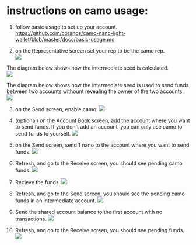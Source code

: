 # instructions on camo usage:
1. follow basic usage to set up your account.  
https://github.com/coranos/camo-nano-light-wallet/blob/master/docs/basic-usage.md

2. on the Representative screen set your rep to be the camo rep.  
![](https://i.imgur.com/IZYlxRd.png)

The diagram below shows how the intermediate seed is calculated.  
![](https://i.imgur.com/6ZbTKmo.png)

The diagram below shows how the intermediate seed is used to send funds between two accounts withount revealing the owner of the two accounts.
![](https://i.imgur.com/NLfIYXr.png)

3. on the Send screen, enable camo.
![](https://i.imgur.com/1bRMKdu.png)

4. (optional) on the Account Book screen, add the account where you want to send funds. If you don't add an account, you can only use camo to send funds to yourself.
![](https://i.imgur.com/eS0yOhk.png)

5. on the Send screen, send 1 nano to the account where you want to send funds.
![](https://i.imgur.com/G8qz4by.png)

6. Refresh, and go to the Receive screen, you should see pending camo funds.
![](https://i.imgur.com/ttVyjkv.png)

7. Recieve the funds.
![](https://i.imgur.com/wvb6uQF.png)

8. Refresh, and go to the Send screen, you should see the pending camo funds in an intermediate account.
![](https://i.imgur.com/xfeMnCu.png)

9. Send the shared account balance to the first account with no transactions.
![](https://i.imgur.com/buKB1mr.png)

10. Refresh, and go to the Receive screen, you should see pending funds.
![](https://i.imgur.com/uWbu0If.png)
